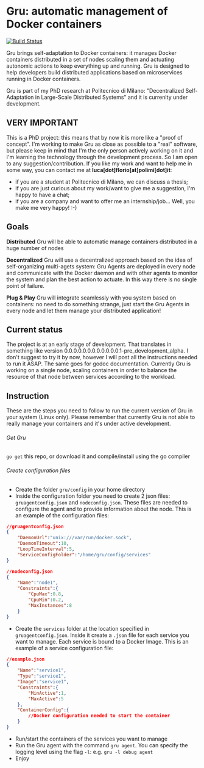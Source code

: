 # Gru: automatic management of Docker containers
[![Build Status](https://travis-ci.org/elleFlorio/gru.svg?branch=master)](https://travis-ci.org/elleFlorio/gru)

Gru brings self-adaptation to Docker containers: it manages Docker containers distributed in a set of nodes scaling them and actuating autonomic actions to keep everything up and running. Gru is designed to help developers build distributed applications based on microservices running in Docker containers.

Gru is part of my PhD research at Politecnico di Milano: "Decentralized Self-Adaptation in Large-Scale Distributed Systems" and it is currenlty under development.

## VERY IMPORTANT
This is a PhD project: this means that by now it is more like a "proof of concept".
I'm working to make Gru as close as possible to a "real" software, but please keep in mind that I'm the only person actively working on it and I'm learning the technology through the development process. So I am open to any suggestion/contribution.
If you like my work and want to help me in some way, you can contact me at **luca[dot]florio[at]polimi[dot]it**:
* if you are a student at Politecnico di Milano, we can discuss a thesis;
* if you are just curious about my work/want to give me a suggestion, I'm happy to have a chat;
* if you are a company and want to offer me an internship/job... Well, you make me very happy! :-)

## Goals
**Distributed**
Gru will be able to automatic manage containers distributed in a huge number of nodes

**Decentralized**
Gru will use a decentralized approach based on the idea of self-organizing multi-agets system: Gru Agents are deployed in every node and communicate with the Docker daemon and with other agents to monitor the system and plan the best action to actuate. In this way there is no single point of failure.

**Plug & Play**
Gru will integrate seamlessly with you system based on containers: no need to do something strange, just start the Gru Agents in every node and let them manage your distributed application!

## Current status
The project is at an early stage of development.
That translates in something like version 0.0.0.0.0.0.0.0.0.0.0.0.1-pre_development_alpha.
I don't suggest to try it by now, however I will post all the instructions needed to run it ASAP. The same goes for godoc documentation.
Currently Gru is working on a single node, scaling containers in order to balance the resource of that node between services according to the workload.

## Instruction
These are the steps you need to follow to run the current version of Gru in your system (Linux only). Please remember that currently Gru is not able to really manage your containers and it's under active development.

###### Get Gru
`go get` this repo, or download it and compile/install using the go compiler

###### Create configuration files
* Create the folder `gru/config` in your home directory
* Inside the configuration folder you need to create 2 json files: `gruagentconfig.json` and `nodeconfig.json`. These files are needed to configure the agent and to provide information about the node. This is an example of the configuration files:
```json
//gruagentconfig.json
{
	"DaemonUrl":"unix:///var/run/docker.sock",
	"DaemonTimeout":10,
	"LoopTimeInterval":5,
	"ServiceConfigFolder":"/home/gru/config/services"
}
```
```json
//nodeconfig.json
{
	"Name":"node1",
	"Constraints":{
		"CpuMax":0.8,
		"CpuMin":0.2,
		"MaxInstances":8
	}
}
```
* Create the `services` folder at the location specified in `gruagentconfig.json`. Inside it create a `.json` file for each service you want to manage. Each service is bound to a Docker Image. This is an example of a service configuration file:
```json
//example.json
{
	"Name":"service1",
	"Type":"service1",
	"Image":"service1",
	"Constraints":{
		"MinActive":1,
		"MaxActive":5
	},
	"ContainerConfig":{
		//Docker configuration needed to start the container
	}
}
```
* Run/start the containers of the services you want to manage
* Run the Gru agent with the command `gru agent`. You can specify the logging level using the flag `-l`: e.g. `gru -l debug agent`
* Enjoy

